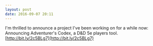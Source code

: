 ```yaml
---
layout: post
date: 2016-09-07 20:11
---
```

I'm thrilled to announce a project I've been working on for a while now: Announcing Adventurer's Codex, a D&D 5e players tool. [http://bit.ly/2c5BLg7](http://bit.ly/2c5BLg7)
